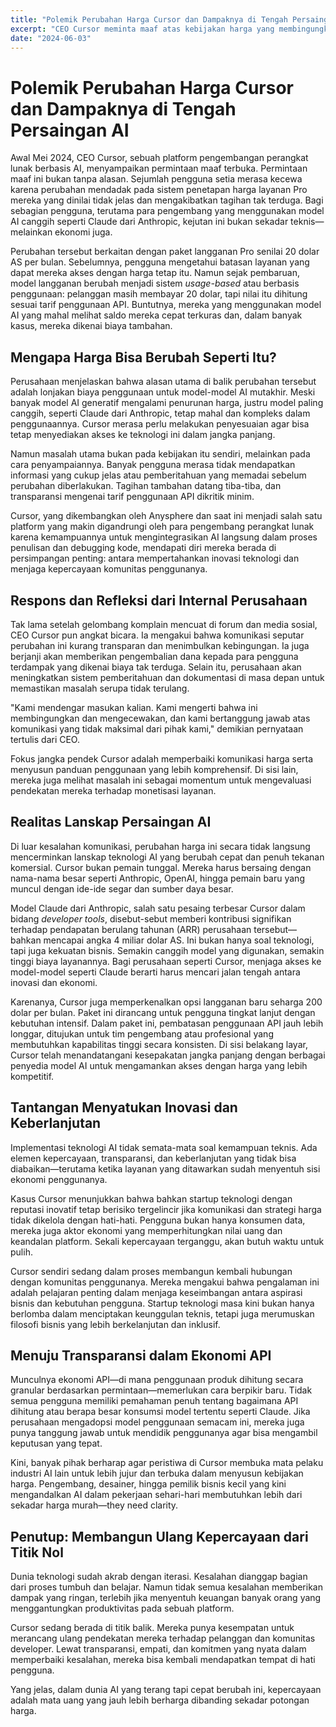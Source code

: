 ```yaml
---
title: "Polemik Perubahan Harga Cursor dan Dampaknya di Tengah Persaingan AI"
excerpt: "CEO Cursor meminta maaf atas kebijakan harga yang membingungkan dan mengejutkan sejumlah pengguna. Perubahan model langganan Pro dinilai kurang transparan, memicu reaksi keras, dan memunculkan pertanyaan soal komunikasi dan strategi bisnis dalam persaingan dunia AI."
date: "2024-06-03"
---
```


# Polemik Perubahan Harga Cursor dan Dampaknya di Tengah Persaingan AI

Awal Mei 2024, CEO Cursor, sebuah platform pengembangan perangkat lunak berbasis AI, menyampaikan permintaan maaf terbuka. Permintaan maaf ini bukan tanpa alasan. Sejumlah pengguna setia merasa kecewa karena perubahan mendadak pada sistem penetapan harga layanan Pro mereka yang dinilai tidak jelas dan mengakibatkan tagihan tak terduga. Bagi sebagian pengguna, terutama para pengembang yang menggunakan model AI canggih seperti Claude dari Anthropic, kejutan ini bukan sekadar teknis—melainkan ekonomi juga.

Perubahan tersebut berkaitan dengan paket langganan Pro senilai 20 dolar AS per bulan. Sebelumnya, pengguna mengetahui batasan layanan yang dapat mereka akses dengan harga tetap itu. Namun sejak pembaruan, model langganan berubah menjadi sistem *usage-based* atau berbasis penggunaan: pelanggan masih membayar 20 dolar, tapi nilai itu dihitung sesuai tarif penggunaan API. Buntutnya, mereka yang menggunakan model AI yang mahal melihat saldo mereka cepat terkuras dan, dalam banyak kasus, mereka dikenai biaya tambahan.

## Mengapa Harga Bisa Berubah Seperti Itu?

Perusahaan menjelaskan bahwa alasan utama di balik perubahan tersebut adalah lonjakan biaya penggunaan untuk model-model AI mutakhir. Meski banyak model AI generatif mengalami penurunan harga, justru model paling canggih, seperti Claude dari Anthropic, tetap mahal dan kompleks dalam penggunaannya. Cursor merasa perlu melakukan penyesuaian agar bisa tetap menyediakan akses ke teknologi ini dalam jangka panjang.

Namun masalah utama bukan pada kebijakan itu sendiri, melainkan pada cara penyampaiannya. Banyak pengguna merasa tidak mendapatkan informasi yang cukup jelas atau pemberitahuan yang memadai sebelum perubahan diberlakukan. Tagihan tambahan datang tiba-tiba, dan transparansi mengenai tarif penggunaan API dikritik minim.

Cursor, yang dikembangkan oleh Anysphere dan saat ini menjadi salah satu platform yang makin digandrungi oleh para pengembang perangkat lunak karena kemampuannya untuk mengintegrasikan AI langsung dalam proses penulisan dan debugging kode, mendapati diri mereka berada di persimpangan penting: antara mempertahankan inovasi teknologi dan menjaga kepercayaan komunitas penggunanya.

## Respons dan Refleksi dari Internal Perusahaan

Tak lama setelah gelombang komplain mencuat di forum dan media sosial, CEO Cursor pun angkat bicara. Ia mengakui bahwa komunikasi seputar perubahan ini kurang transparan dan menimbulkan kebingungan. Ia juga berjanji akan memberikan pengembalian dana kepada para pengguna terdampak yang dikenai biaya tak terduga. Selain itu, perusahaan akan meningkatkan sistem pemberitahuan dan dokumentasi di masa depan untuk memastikan masalah serupa tidak terulang.

"Kami mendengar masukan kalian. Kami mengerti bahwa ini membingungkan dan mengecewakan, dan kami bertanggung jawab atas komunikasi yang tidak maksimal dari pihak kami," demikian pernyataan tertulis dari CEO.

Fokus jangka pendek Cursor adalah memperbaiki komunikasi harga serta menyusun panduan penggunaan yang lebih komprehensif. Di sisi lain, mereka juga melihat masalah ini sebagai momentum untuk mengevaluasi pendekatan mereka terhadap monetisasi layanan.

## Realitas Lanskap Persaingan AI

Di luar kesalahan komunikasi, perubahan harga ini secara tidak langsung mencerminkan lanskap teknologi AI yang berubah cepat dan penuh tekanan komersial. Cursor bukan pemain tunggal. Mereka harus bersaing dengan nama-nama besar seperti Anthropic, OpenAI, hingga pemain baru yang muncul dengan ide-ide segar dan sumber daya besar.

Model Claude dari Anthropic, salah satu pesaing terbesar Cursor dalam bidang *developer tools*, disebut-sebut memberi kontribusi signifikan terhadap pendapatan berulang tahunan (ARR) perusahaan tersebut—bahkan mencapai angka 4 miliar dolar AS. Ini bukan hanya soal teknologi, tapi juga kekuatan bisnis. Semakin canggih model yang digunakan, semakin tinggi biaya layanannya. Bagi perusahaan seperti Cursor, menjaga akses ke model-model seperti Claude berarti harus mencari jalan tengah antara inovasi dan ekonomi.

Karenanya, Cursor juga memperkenalkan opsi langganan baru seharga 200 dolar per bulan. Paket ini dirancang untuk pengguna tingkat lanjut dengan kebutuhan intensif. Dalam paket ini, pembatasan penggunaan API jauh lebih longgar, ditujukan untuk tim pengembang atau profesional yang membutuhkan kapabilitas tinggi secara konsisten. Di sisi belakang layar, Cursor telah menandatangani kesepakatan jangka panjang dengan berbagai penyedia model AI untuk mengamankan akses dengan harga yang lebih kompetitif.

## Tantangan Menyatukan Inovasi dan Keberlanjutan

Implementasi teknologi AI tidak semata-mata soal kemampuan teknis. Ada elemen kepercayaan, transparansi, dan keberlanjutan yang tidak bisa diabaikan—terutama ketika layanan yang ditawarkan sudah menyentuh sisi ekonomi penggunanya.

Kasus Cursor menunjukkan bahwa bahkan startup teknologi dengan reputasi inovatif tetap berisiko tergelincir jika komunikasi dan strategi harga tidak dikelola dengan hati-hati. Pengguna bukan hanya konsumen data, mereka juga aktor ekonomi yang memperhitungkan nilai uang dan keandalan platform. Sekali kepercayaan terganggu, akan butuh waktu untuk pulih.

Cursor sendiri sedang dalam proses membangun kembali hubungan dengan komunitas penggunanya. Mereka mengakui bahwa pengalaman ini adalah pelajaran penting dalam menjaga keseimbangan antara aspirasi bisnis dan kebutuhan pengguna. Startup teknologi masa kini bukan hanya berlomba dalam menciptakan keunggulan teknis, tetapi juga merumuskan filosofi bisnis yang lebih berkelanjutan dan inklusif.

## Menuju Transparansi dalam Ekonomi API

Munculnya ekonomi API—di mana penggunaan produk dihitung secara granular berdasarkan permintaan—memerlukan cara berpikir baru. Tidak semua pengguna memiliki pemahaman penuh tentang bagaimana API dihitung atau berapa besar konsumsi model tertentu seperti Claude. Jika perusahaan mengadopsi model penggunaan semacam ini, mereka juga punya tanggung jawab untuk mendidik penggunanya agar bisa mengambil keputusan yang tepat.

Kini, banyak pihak berharap agar peristiwa di Cursor membuka mata pelaku industri AI lain untuk lebih jujur dan terbuka dalam menyusun kebijakan harga. Pengembang, desainer, hingga pemilik bisnis kecil yang kini mengandalkan AI dalam pekerjaan sehari-hari membutuhkan lebih dari sekadar harga murah—they need clarity.

## Penutup: Membangun Ulang Kepercayaan dari Titik Nol

Dunia teknologi sudah akrab dengan iterasi. Kesalahan dianggap bagian dari proses tumbuh dan belajar. Namun tidak semua kesalahan memberikan dampak yang ringan, terlebih jika menyentuh keuangan banyak orang yang menggantungkan produktivitas pada sebuah platform.

Cursor sedang berada di titik balik. Mereka punya kesempatan untuk merancang ulang pendekatan mereka terhadap pelanggan dan komunitas developer. Lewat transparansi, empati, dan komitmen yang nyata dalam memperbaiki kesalahan, mereka bisa kembali mendapatkan tempat di hati pengguna.

Yang jelas, dalam dunia AI yang terang tapi cepat berubah ini, kepercayaan adalah mata uang yang jauh lebih berharga dibanding sekadar potongan harga.
